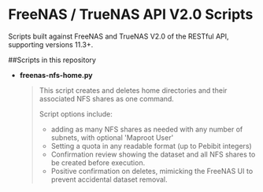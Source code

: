 # FreeNAS / TrueNAS API V2.0 Scripts
Scripts built against FreeNAS and TrueNAS V2.0 of the RESTful API, supporting versions 11.3+.

##Scripts in this repository
- **freenas-nfs-home.py**
    >This script creates and deletes home directories and their associated NFS shares as one command.
    > 
    >Script options include:
    > - adding as many NFS shares as needed with any number of subnets, with optional 'Maproot User'
    > - Setting a quota in any readable format (up to Pebibit integers)
    > - Confirmation review showing the dataset and all NFS shares to be created before execution.
    > - Positive confirmation on deletes, mimicking the FreeNAS UI to prevent accidental dataset removal.